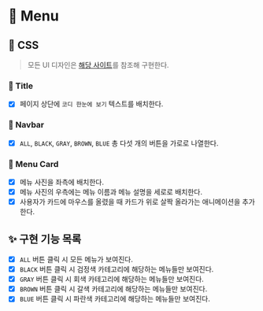 # 🚀 Menu

## 🎨 CSS

> 모든 UI 디자인은 [해당 사이트](https://vanilla-js-basic-project-8-menu.netlify.app)를 참조해 구현한다.

### 📌 Title

- [x] 페이지 상단에 `코디 한눈에 보기` 텍스트를 배치한다.

### 📌 Navbar

- [x] `ALL`, `BLACK`, `GRAY`, `BROWN`, `BLUE` 총 다섯 개의 버튼을 가로로 나열한다.

### 📌 Menu Card

- [x] 메뉴 사진을 좌측에 배치한다.
- [x] 메뉴 사진의 우측에는 메뉴 이름과 메뉴 설명을 세로로 배치한다.
- [x] 사용자가 카드에 마우스를 올렸을 때 카드가 위로 살짝 올라가는 애니메이션을 추가한다.

## ✨ 구현 기능 목록

- [x] `ALL` 버튼 클릭 시 모든 메뉴가 보여진다.
- [x] `BLACK` 버튼 클릭 시 검정색 카테고리에 해당하는 메뉴들만 보여진다.
- [x] `GRAY` 버튼 클릭 시 회색 카테고리에 해당하는 메뉴들만 보여진다.
- [x] `BROWN` 버튼 클릭 시 갈색 카테고리에 해당하는 메뉴들만 보여진다.
- [x] `BLUE` 버튼 클릭 시 파란색 카테고리에 해당하는 메뉴들만 보여진다.
